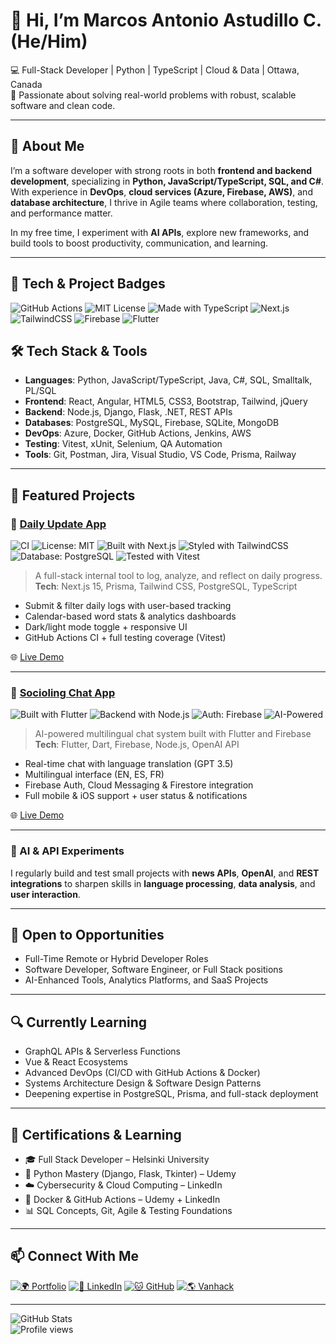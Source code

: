 # 👋 Hi, I’m Marcos Antonio Astudillo C. (He/Him)

💻 Full-Stack Developer | Python | TypeScript | Cloud & Data | Ottawa, Canada  
🔎 Passionate about solving real-world problems with robust, scalable software and clean code.  

---

## 🧠 About Me

I’m a software developer with strong roots in both **frontend and backend development**, specializing in **Python, JavaScript/TypeScript, SQL, and C#**. With experience in **DevOps**, **cloud services (Azure, Firebase, AWS)**, and **database architecture**, I thrive in Agile teams where collaboration, testing, and performance matter.

In my free time, I experiment with **AI APIs**, explore new frameworks, and build tools to boost productivity, communication, and learning.

---
## 🧰 Tech & Project Badges

![GitHub Actions](https://github.com/ThisIsAntonio/Daily-Update-App/actions/workflows/ci.yml/badge.svg)
![MIT License](https://img.shields.io/badge/license-MIT-blue.svg)
![Made with TypeScript](https://img.shields.io/badge/Made%20with-TypeScript-blue)
![Next.js](https://img.shields.io/badge/Framework-Next.js-000000?logo=next.js)
![TailwindCSS](https://img.shields.io/badge/Styling-TailwindCSS-38B2AC)
![Firebase](https://img.shields.io/badge/Backend-Firebase-yellow)
![Flutter](https://img.shields.io/badge/Mobile-Flutter-02569B?logo=flutter)

## 🛠️ Tech Stack & Tools

- **Languages**: Python, JavaScript/TypeScript, Java, C#, SQL, Smalltalk, PL/SQL  
- **Frontend**: React, Angular, HTML5, CSS3, Bootstrap, Tailwind, jQuery  
- **Backend**: Node.js, Django, Flask, .NET, REST APIs  
- **Databases**: PostgreSQL, MySQL, Firebase, SQLite, MongoDB  
- **DevOps**: Azure, Docker, GitHub Actions, Jenkins, AWS  
- **Testing**: Vitest, xUnit, Selenium, QA Automation  
- **Tools**: Git, Postman, Jira, Visual Studio, VS Code, Prisma, Railway  

---

## 🚀 Featured Projects

### 📘 [Daily Update App](https://github.com/ThisIsAntonio/Daily-Update-App)  
![CI](https://github.com/ThisIsAntonio/Daily-Update-App/actions/workflows/ci.yml/badge.svg)
![License: MIT](https://img.shields.io/badge/License-MIT-blue.svg)
![Built with Next.js](https://img.shields.io/badge/Framework-Next.js-000000?logo=next.js)
![Styled with TailwindCSS](https://img.shields.io/badge/Style-TailwindCSS-38B2AC)
![Database: PostgreSQL](https://img.shields.io/badge/DB-PostgreSQL-336791?logo=postgresql)
![Tested with Vitest](https://img.shields.io/badge/Tested%20With-Vitest-yellowgreen)

> A full-stack internal tool to log, analyze, and reflect on daily progress.  
**Tech**: Next.js 15, Prisma, Tailwind CSS, PostgreSQL, TypeScript  
- Submit & filter daily logs with user-based tracking  
- Calendar-based word stats & analytics dashboards  
- Dark/light mode toggle + responsive UI  
- GitHub Actions CI + full testing coverage (Vitest)

🌐 [Live Demo](https://dailyupdate-mac.vercel.app)

---

### 💬 [Socioling Chat App](https://github.com/ThisIsAntonio/Project1) 
![Built with Flutter](https://img.shields.io/badge/Mobile-Flutter-02569B?logo=flutter)
![Backend with Node.js](https://img.shields.io/badge/API-Node.js-339933?logo=node.js)
![Auth: Firebase](https://img.shields.io/badge/Auth-Firebase-yellow)
![AI-Powered](https://img.shields.io/badge/AI-GPT_3.5-ff69b4)

> AI-powered multilingual chat system built with Flutter and Firebase  
**Tech**: Flutter, Dart, Firebase, Node.js, OpenAI API  
- Real-time chat with language translation (GPT 3.5)  
- Multilingual interface (EN, ES, FR)  
- Firebase Auth, Cloud Messaging & Firestore integration  
- Full mobile & iOS support + user status & notifications

🌐 [Live Demo](https://sociolingo-project.web.app)

---

### 🤖 AI & API Experiments  
I regularly build and test small projects with **news APIs**, **OpenAI**, and **REST integrations** to sharpen skills in **language processing**, **data analysis**, and **user interaction**.

---

## 🎯 Open to Opportunities

- Full-Time Remote or Hybrid Developer Roles  
- Software Developer, Software Engineer, or Full Stack positions  
- AI-Enhanced Tools, Analytics Platforms, and SaaS Projects  

---

## 🔍 Currently Learning

- GraphQL APIs & Serverless Functions  
- Vue & React Ecosystems  
- Advanced DevOps (CI/CD with GitHub Actions & Docker)  
- Systems Architecture Design & Software Design Patterns  
- Deepening expertise in PostgreSQL, Prisma, and full-stack deployment  

---

## 📜 Certifications & Learning

- 🎓 Full Stack Developer – Helsinki University  
- 🐍 Python Mastery (Django, Flask, Tkinter) – Udemy  
- ☁️ Cybersecurity & Cloud Computing – LinkedIn  
- 🐳 Docker & GitHub Actions – Udemy + LinkedIn  
- 📊 SQL Concepts, Git, Agile & Testing Foundations

---

## 📫 Connect With Me

[![🌍 Portfolio](https://img.shields.io/badge/Website-marcosastudillo.com-blueviolet?style=for-the-badge&logo=google-chrome)](https://www.marcosastudillo.com)
[![💼 LinkedIn](https://img.shields.io/badge/LinkedIn-Marcos%20Astudillo-blue?style=for-the-badge&logo=linkedin)](https://www.linkedin.com/in/marcos-antonio-astudillo-carrasco)
[![🐱 GitHub](https://img.shields.io/badge/GitHub-ThisIsAntonio-181717?style=for-the-badge&logo=github)](https://github.com/ThisIsAntonio)
[![🌎 Vanhack](https://img.shields.io/badge/Vanhack-Marcos%20Astudillo-orange?style=for-the-badge&logo=Vercel)](https://vanhack.com/vanhacker/b1b0dc1c-92a8-4687-8e3b-92da789a728c)

---

![GitHub Stats](https://github-readme-stats.vercel.app/api?username=ThisIsAntonio&show_icons=true&theme=tokyonight)  
![Profile views](https://komarev.com/ghpvc/?username=ThisIsAntonio&label=Profile%20views&color=blueviolet&style=flat-square)
